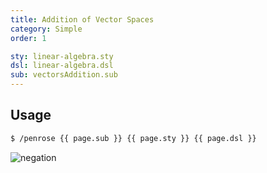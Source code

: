 ```yaml
---
title: Addition of Vector Spaces
category: Simple
order: 1

sty: linear-algebra.sty
dsl: linear-algebra.dsl
sub: vectorsAddition.sub
---
```


## Usage

```bash
$ /penrose {{ page.sub }} {{ page.sty }} {{ page.dsl }}
```

<img alt="negation" src="../img/addition.png">
